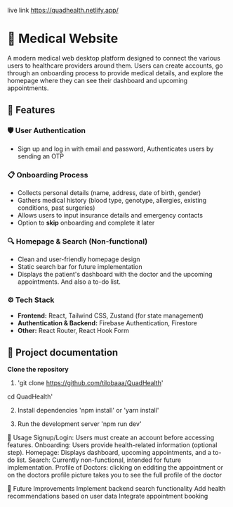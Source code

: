 live link 
https://quadhealth.netlify.app/


# 🏥 Medical Website

A modern medical web desktop platform designed to connect the various users to healthcare providers around them. Users can create accounts, go through an onboarding process to provide medical details, and explore the homepage where they can see their dashboard and upcoming appointments.

## 🚀 Features

### 🛡️ User Authentication  
- Sign up and log in with email and password, Authenticates users by sending an OTP
  
  

### 📋 Onboarding Process  
- Collects personal details (name, address, date of birth, gender)  
- Gathers medical history (blood type, genotype, allergies, existing conditions, past surgeries)  
- Allows users to input insurance details and emergency contacts  
- Option to **skip** onboarding and complete it later  

### 🔍 Homepage & Search (Non-functional)  
- Clean and user-friendly homepage design  
- Static search bar for future implementation  
- Displays the patient's dashboard with the doctor and the upcoming appointments. And also a to-do list.

### ⚙️ Tech Stack  
- **Frontend:** React, Tailwind CSS, Zustand (for state management)  
- **Authentication & Backend:** Firebase Authentication, Firestore  
- **Other:** React Router, React Hook Form  

## 📁 Project documentation
**Clone the repository**  

 1.   'git clone https://github.com/tilobaaa/QuadHealth'

   cd QuadHealth'

2. Install dependencies
'npm install' or 'yarn install' 

3. Run the development server
'npm run dev'


📌 Usage
Signup/Login: Users must create an account before accessing features.
Onboarding: Users provide health-related information (optional step).
Homepage: Displays dashboard, upcoming appointments, and a to-do list.
Search: Currently non-functional, intended for future implementation.
Profile of Doctors: clicking on edditing the appointment or on the doctors profile picture takes you to see the full profile of the doctor


📌 Future Improvements
Implement backend search functionality
Add health recommendations based on user data
Integrate appointment booking